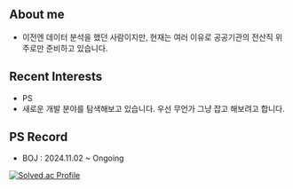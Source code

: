 ## About me
- 이전엔 데이터 분석을 했던 사람이지만, 현재는 여러 이유로 공공기관의 전산직 위주로만 준비하고 있습니다.
  
## Recent Interests
- PS
- 새로운 개발 분야를 탐색해보고 있습니다. 우선 무언가 그냥 잡고 해보려고 합니다.

## PS Record
- BOJ : 2024.11.02 ~ Ongoing
  
[![Solved.ac Profile](http://mazassumnida.wtf/api/v2/generate_badge?boj=taraki3639)](https://solved.ac/taraki3639/)


